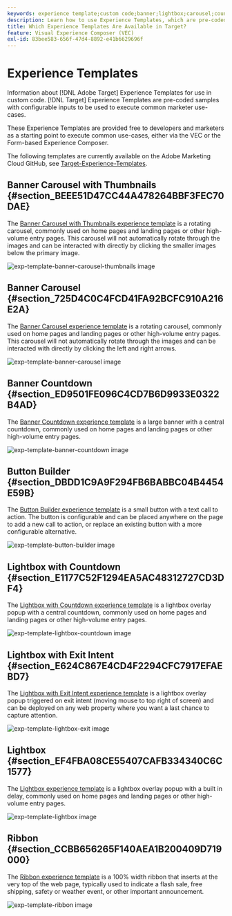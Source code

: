 ```yaml
---
keywords: experience template;custom code;banner;lightbox;carousel;countdown;ribbon;buttons
description: Learn how to use Experience Templates, which are pre-coded samples with configurable inputs to be used to execute common marketer use-cases in Adobe Target.
title: Which Experience Templates Are Available in Target?
feature: Visual Experience Composer (VEC)
exl-id: 83bee583-656f-47d4-8892-e41b6629696f
---
```

# Experience Templates

Information about [!DNL Adobe Target] Experience Templates for use in custom code. [!DNL Target] Experience Templates are pre-coded samples with configurable inputs to be used to execute common marketer use-cases.

These Experience Templates are provided free to developers and marketers as a starting point to execute common use-cases, either via the VEC or the Form-based Experience Composer.

The following templates are currently available on the Adobe Marketing Cloud GitHub, see [Target-Experience-Templates](https://github.com/Adobe-Marketing-Cloud/target-experience-templates).

## Banner Carousel with Thumbnails {#section_BEEE51D47CC44A478264BBF3FEC70DAE}

The [Banner Carousel with Thumbnails experience template](https://github.com/Adobe-Marketing-Cloud/target-experience-templates/tree/master/banner-carousel-thumbnails) is a rotating carousel, commonly used on home pages and landing pages or other high-volume entry pages. This carousel will not automatically rotate through the images and can be interacted with directly by clicking the smaller images below the primary image.

![exp-template-banner-carousel-thumbnails image](assets/exp-template-banner-carousel-thumbnails.png)

## Banner Carousel {#section_725D4C0C4FCD41FA92BCFC910A216E2A}

The [Banner Carousel experience template](https://github.com/Adobe-Marketing-Cloud/target-experience-templates/tree/master/banner-carousel) is a rotating carousel, commonly used on home pages and landing pages or other high-volume entry pages. This carousel will not automatically rotate through the images and can be interacted with directly by clicking the left and right arrows.

![exp-template-banner-carousel image](assets/exp-template-banner-carousel.png)

## Banner Countdown {#section_ED9501FE096C4CD7B6D9933E0322B4AD}

The [Banner Countdown experience template](https://github.com/Adobe-Marketing-Cloud/target-experience-templates/tree/master/banner-countdown) is a large banner with a central countdown, commonly used on home pages and landing pages or other high-volume entry pages.

![exp-template-banner-countdown image](assets/exp-template-banner-countdown.png)

## Button Builder {#section_DBDD1C9A9F294FB6BABBC04B4454E59B}

The [Button Builder experience template](https://github.com/Adobe-Marketing-Cloud/target-experience-templates/tree/master/button) is a small button with a text call to action. The button is configurable and can be placed anywhere on the page to add a new call to action, or replace an existing button with a more configurable alternative.

![exp-template-button-builder image](assets/exp-template-button-builder.png)

## Lightbox with Countdown {#section_E1177C52F1294EA5AC48312727CD3DF4}

The [Lightbox with Countdown experience template](https://github.com/Adobe-Marketing-Cloud/target-experience-templates/tree/master/lightbox-countdown) is a lightbox overlay popup with a central countdown, commonly used on home pages and landing pages or other high-volume entry pages.

![exp-template-lightbox-countdown image](assets/exp-template-lightbox-countdown.png)

## Lightbox with Exit Intent {#section_E624C867E4CD4F2294CFC7917EFAEBD7}

The [Lightbox with Exit Intent experience template](https://github.com/Adobe-Marketing-Cloud/target-experience-templates/tree/master/lightbox-exit-intent) is a lightbox overlay popup triggered on exit intent (moving mouse to top right of screen) and can be deployed on any web property where you want a last chance to capture attention.

![exp-template-lightbox-exit image](assets/exp-template-lightbox-exit.png)

## Lightbox {#section_EF4FBA08CE55407CAFB334340C6C1577}

The [Lightbox experience template](https://github.com/Adobe-Marketing-Cloud/target-experience-templates) is a lightbox overlay popup with a built in delay, commonly used on home pages and landing pages or other high-volume entry pages.

![exp-template-lightbox image](assets/exp-template-lightbox.png)

## Ribbon {#section_CCBB656265F140AEA1B200409D719000}

The [Ribbon experience template](https://github.com/Adobe-Marketing-Cloud/target-experience-templates/tree/master/ribbon) is a 100% width ribbon that inserts at the very top of the web page, typically used to indicate a flash sale, free shipping, safety or weather event, or other important announcement.

![exp-template-ribbon image](assets/exp-template-ribbon.png)
